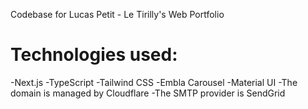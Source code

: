 Codebase for Lucas Petit - Le Tirilly's Web Portfolio

# Technologies used:

-Next.js
-TypeScript
-Tailwind CSS
-Embla Carousel
-Material UI
-The domain is managed by Cloudflare
-The SMTP provider is SendGrid